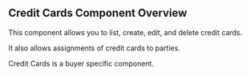 ## Credit Cards Component Overview

This component allows you to list, create, edit, and delete credit cards. 

It also allows assignments of credit cards to parties.

Credit Cards is a buyer specific component.